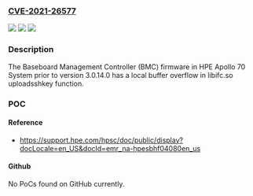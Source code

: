### [CVE-2021-26577](https://cve.mitre.org/cgi-bin/cvename.cgi?name=CVE-2021-26577)
![](https://img.shields.io/static/v1?label=Product&message=HPE%20Apollo%2070%20System&color=blue)
![](https://img.shields.io/static/v1?label=Version&message=Prior%20to%20Version%203.0.14.0%20&color=brightgreen)
![](https://img.shields.io/static/v1?label=Vulnerability&message=HPE%20Aollo%2070%20system%20bmc%20firmware%20libfc.so%20uploadsshkey%20function%20has%20a%20buffer%20overflow%20vulnerability.&color=brightgreen)

### Description

The Baseboard Management Controller (BMC) firmware in HPE Apollo 70 System prior to version 3.0.14.0 has a local buffer overflow in libifc.so uploadsshkey function.

### POC

#### Reference
- https://support.hpe.com/hpsc/doc/public/display?docLocale=en_US&docId=emr_na-hpesbhf04080en_us

#### Github
No PoCs found on GitHub currently.


